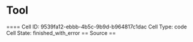 # Tool

==== Cell ID: 9539fa12-ebbb-4b5c-9b9d-b964817c1dac
Cell Type: code
Cell State: finished_with_error
== Source ==
